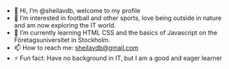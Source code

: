 - 👋 Hi, I’m @sheilavdb, welcome to my profile
- 👀 I’m interested in football and other sports, love being outside in nature and am now exploring the IT world.
- 🌱 I’m currently learning HTML CSS and the basics of Javascript on the Företagsuniversitet in Stockholm.
- 📫 How to reach me: sheilavdb@gmail.com
- ⚡ Fun fact: Have no background in IT, but I am a good and eager learner

<!---
sheilavdb/sheilavdb is a ✨ special ✨ repository because its `README.md` (this file) appears on your GitHub profile.
You can click the Preview link to take a look at your changes.
--->
